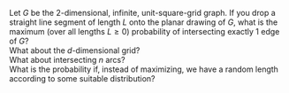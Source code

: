 Let $G$ be the $2$-dimensional, infinite, unit-square-grid graph. If you drop a straight line segment of length $L$ onto the planar drawing of $G$, what is the maximum (over all lengths $L\geq0$) probability of intersecting exactly $1$ edge of $G$?  
What about the $d$-dimensional grid?  
What about intersecting $n$ arcs?  
What is the probability if, instead of maximizing, we have a random length according to some suitable distribution?

